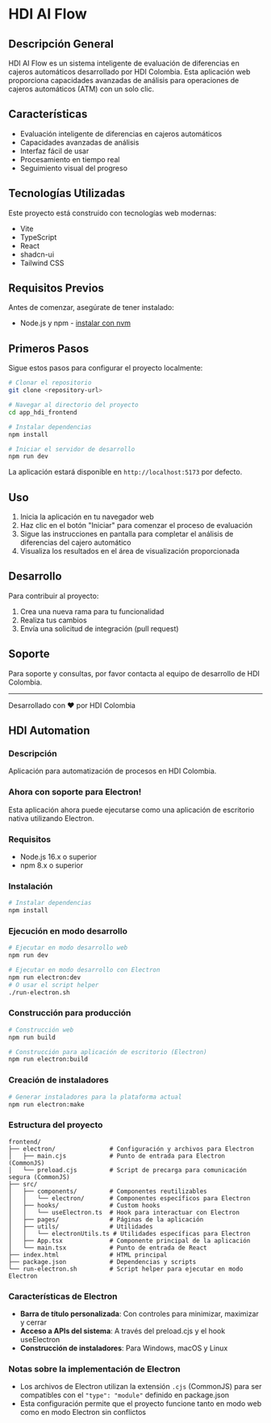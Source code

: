 # HDI AI Flow

## Descripción General

HDI AI Flow es un sistema inteligente de evaluación de diferencias en cajeros automáticos desarrollado por HDI Colombia. Esta aplicación web proporciona capacidades avanzadas de análisis para operaciones de cajeros automáticos (ATM) con un solo clic.

## Características

- Evaluación inteligente de diferencias en cajeros automáticos
- Capacidades avanzadas de análisis
- Interfaz fácil de usar
- Procesamiento en tiempo real
- Seguimiento visual del progreso

## Tecnologías Utilizadas

Este proyecto está construido con tecnologías web modernas:

- Vite
- TypeScript
- React
- shadcn-ui
- Tailwind CSS

## Requisitos Previos

Antes de comenzar, asegúrate de tener instalado:
- Node.js y npm - [instalar con nvm](https://github.com/nvm-sh/nvm#installing-and-updating)

## Primeros Pasos

Sigue estos pasos para configurar el proyecto localmente:

```sh
# Clonar el repositorio
git clone <repository-url>

# Navegar al directorio del proyecto
cd app_hdi_frontend

# Instalar dependencias
npm install

# Iniciar el servidor de desarrollo
npm run dev
```

La aplicación estará disponible en `http://localhost:5173` por defecto.

## Uso

1. Inicia la aplicación en tu navegador web
2. Haz clic en el botón "Iniciar" para comenzar el proceso de evaluación
3. Sigue las instrucciones en pantalla para completar el análisis de diferencias del cajero automático
4. Visualiza los resultados en el área de visualización proporcionada

## Desarrollo

Para contribuir al proyecto:

1. Crea una nueva rama para tu funcionalidad
2. Realiza tus cambios
3. Envía una solicitud de integración (pull request)

## Soporte

Para soporte y consultas, por favor contacta al equipo de desarrollo de HDI Colombia.

---

Desarrollado con ❤️ por HDI Colombia

## HDI Automation

### Descripción
Aplicación para automatización de procesos en HDI Colombia.

### Ahora con soporte para Electron!
Esta aplicación ahora puede ejecutarse como una aplicación de escritorio nativa utilizando Electron.

### Requisitos
- Node.js 16.x o superior
- npm 8.x o superior

### Instalación

```bash
# Instalar dependencias
npm install
```

### Ejecución en modo desarrollo

```bash
# Ejecutar en modo desarrollo web
npm run dev

# Ejecutar en modo desarrollo con Electron
npm run electron:dev
# O usar el script helper
./run-electron.sh
```

### Construcción para producción

```bash
# Construcción web
npm run build

# Construcción para aplicación de escritorio (Electron)
npm run electron:build
```

### Creación de instaladores

```bash
# Generar instaladores para la plataforma actual
npm run electron:make
```

### Estructura del proyecto
```
frontend/
├── electron/               # Configuración y archivos para Electron
│   ├── main.cjs            # Punto de entrada para Electron (CommonJS)
│   └── preload.cjs         # Script de precarga para comunicación segura (CommonJS)
├── src/
│   ├── components/         # Componentes reutilizables
│   │   └── electron/       # Componentes específicos para Electron
│   ├── hooks/              # Custom hooks
│   │   └── useElectron.ts  # Hook para interactuar con Electron
│   ├── pages/              # Páginas de la aplicación
│   ├── utils/              # Utilidades
│   │   └── electronUtils.ts # Utilidades específicas para Electron
│   ├── App.tsx             # Componente principal de la aplicación
│   └── main.tsx            # Punto de entrada de React
├── index.html              # HTML principal
├── package.json            # Dependencias y scripts
└── run-electron.sh         # Script helper para ejecutar en modo Electron
```

### Características de Electron
- **Barra de título personalizada**: Con controles para minimizar, maximizar y cerrar
- **Acceso a APIs del sistema**: A través del preload.cjs y el hook useElectron
- **Construcción de instaladores**: Para Windows, macOS y Linux

### Notas sobre la implementación de Electron
- Los archivos de Electron utilizan la extensión `.cjs` (CommonJS) para ser compatibles con el `"type": "module"` definido en package.json
- Esta configuración permite que el proyecto funcione tanto en modo web como en modo Electron sin conflictos
